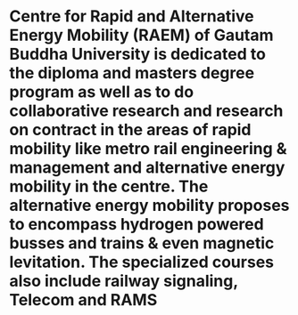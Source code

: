 # Centre for Rapid and Alternative Energy Mobility (RAEM) of Gautam Buddha University is dedicated to the diploma and masters degree program as well as to do collaborative research and research on contract in the areas of rapid mobility like metro rail engineering & management and alternative energy mobility in the centre. The alternative energy mobility proposes to encompass hydrogen powered busses and trains & even magnetic levitation. The specialized courses also include railway signaling, Telecom and RAMS
